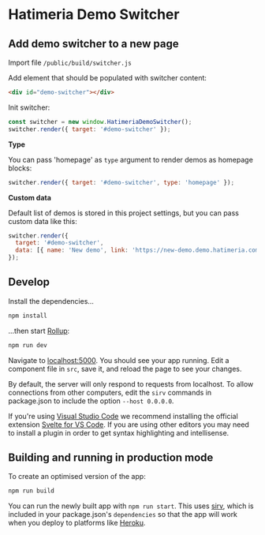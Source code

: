 # Hatimeria Demo Switcher
## Add demo switcher to a new page

Import file `/public/build/switcher.js`

Add element that should be populated with switcher content:
```html
<div id="demo-switcher"></div>
```
Init switcher:
```javascript
const switcher = new window.HatimeriaDemoSwitcher();
switcher.render({ target: '#demo-switcher' });
```
**Type**

You can pass 'homepage' as ```type``` argument to render demos as homepage blocks:
```javascript
switcher.render({ target: '#demo-switcher', type: 'homepage' });
```

**Custom data**

Default list of demos is stored in this project settings, but you can pass custom data like this:
```javascript
switcher.render({ 
  target: '#demo-switcher', 
  data: [{ name: 'New demo', link: 'https://new-demo.demo.hatimeria.com', img: '' }] 
});
```

## Develop

Install the dependencies...

```bash
npm install
```

...then start [Rollup](https://rollupjs.org):

```bash
npm run dev
```

Navigate to [localhost:5000](http://localhost:5000). You should see your app running. Edit a component file in `src`, save it, and reload the page to see your changes.

By default, the server will only respond to requests from localhost. To allow connections from other computers, edit the `sirv` commands in package.json to include the option `--host 0.0.0.0`.

If you're using [Visual Studio Code](https://code.visualstudio.com/) we recommend installing the official extension [Svelte for VS Code](https://marketplace.visualstudio.com/items?itemName=svelte.svelte-vscode). If you are using other editors you may need to install a plugin in order to get syntax highlighting and intellisense.

## Building and running in production mode

To create an optimised version of the app:

```bash
npm run build
```

You can run the newly built app with `npm run start`. This uses [sirv](https://github.com/lukeed/sirv), which is included in your package.json's `dependencies` so that the app will work when you deploy to platforms like [Heroku](https://heroku.com).